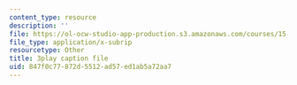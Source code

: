 ```yaml
---
content_type: resource
description: ''
file: https://ol-ocw-studio-app-production.s3.amazonaws.com/courses/15-071-the-analytics-edge-spring-2017/847f0c77872d5512ad57ed1ab5a72aa7_S-UZTbRqjeo.vtt
file_type: application/x-subrip
resourcetype: Other
title: 3play caption file
uid: 847f0c77-872d-5512-ad57-ed1ab5a72aa7
---
```

